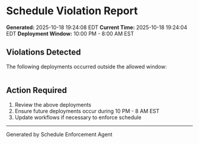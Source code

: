 # Schedule Violation Report

**Generated:** 2025-10-18 19:24:08 EDT
**Current Time:** 2025-10-18 19:24:04 EDT
**Deployment Window:** 10:00 PM - 8:00 AM EST

## Violations Detected

The following deployments occurred outside the allowed window:

```

```

## Action Required

1. Review the above deployments
2. Ensure future deployments occur during 10 PM - 8 AM EST
3. Update workflows if necessary to enforce schedule

---

Generated by Schedule Enforcement Agent
